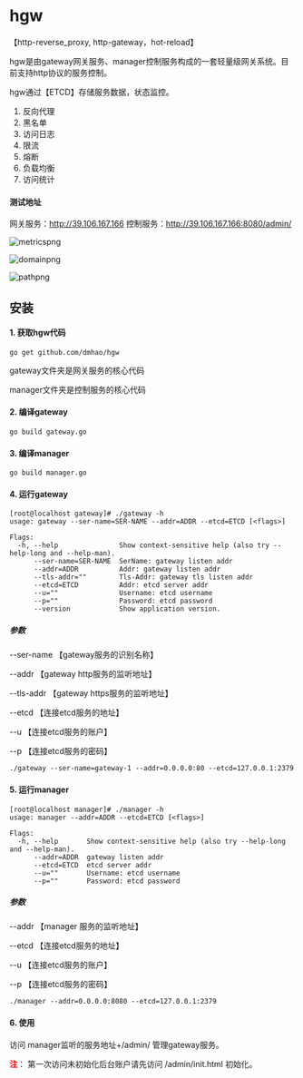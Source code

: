 # hgw
【http-reverse_proxy, http-gateway，hot-reload】

hgw是由gateway网关服务、manager控制服务构成的一套轻量级网关系统。目前支持http协议的服务控制。

hgw通过【ETCD】存储服务数据，状态监控。
1. 反向代理
2. 黑名单
3. 访问日志
4. 限流
5. 熔断
6. 负载均衡
7. 访问统计

#### 测试地址
网关服务：http://39.106.167.166
控制服务：http://39.106.167.166:8080/admin/

![metricspng](https://img.hacpai.com/pipe/450370050/450370050/450370050/006cb39d23e94ec28949434f3b2f7817.png)

![domainpng](https://img.hacpai.com/pipe/450370050/450370050/450370050/8df958d3ece3464abd66dc1f898bc284.png)

![pathpng](https://img.hacpai.com/pipe/450370050/450370050/450370050/822c490e98214b88bc23e0daa20c7b41.png)

## 安装
#### 1. 获取hgw代码
```
go get github.com/dmhao/hgw
```

gateway文件夹是网关服务的核心代码

manager文件夹是控制服务的核心代码


#### 2. 编译gateway
```
go build gateway.go
```

#### 3. 编译manager
```
go build manager.go
```

#### 4. 运行gateway
```
[root@localhost gateway]# ./gateway -h
usage: gateway --ser-name=SER-NAME --addr=ADDR --etcd=ETCD [<flags>]

Flags:
  -h, --help               Show context-sensitive help (also try --help-long and --help-man).
      --ser-name=SER-NAME  SerName: gateway listen addr
      --addr=ADDR          Addr: gateway listen addr
      --tls-addr=""        Tls-Addr: gateway tls listen addr
      --etcd=ETCD          Addr: etcd server addr
      --u=""               Username: etcd username
      --p=""               Password: etcd password
      --version            Show application version.
```

##### 参数
--ser-name 【gateway服务的识别名称】

--addr 【gateway http服务的监听地址】

--tls-addr 【gateway https服务的监听地址】

--etcd 【连接etcd服务的地址】

--u 【连接etcd服务的账户】

--p 【连接etcd服务的密码】

```
./gateway --ser-name=gateway-1 --addr=0.0.0.0:80 --etcd=127.0.0.1:2379
```

#### 5. 运行manager
```
[root@localhost manager]# ./manager -h
usage: manager --addr=ADDR --etcd=ETCD [<flags>]

Flags:
  -h, --help       Show context-sensitive help (also try --help-long and --help-man).
      --addr=ADDR  gateway listen addr
      --etcd=ETCD  etcd server addr
      --u=""       Username: etcd username
      --p=""       Password: etcd password
```
##### 参数
--addr 【manager 服务的监听地址】

--etcd 【连接etcd服务的地址】

--u 【连接etcd服务的账户】

--p 【连接etcd服务的密码】

```
./manager --addr=0.0.0.0:8080 --etcd=127.0.0.1:2379
```

#### 6. 使用
访问 manager监听的服务地址+/admin/ 管理gateway服务。

<font color="red">**注**</font>： 第一次访问未初始化后台账户请先访问 /admin/init.html 初始化。